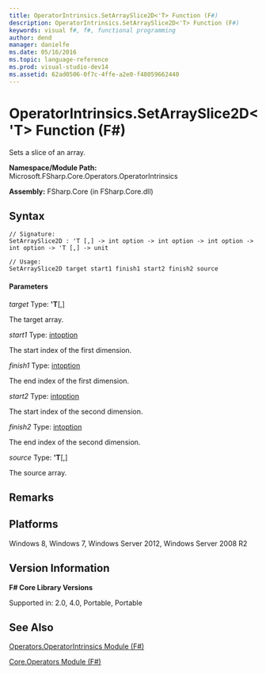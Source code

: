 ```yaml
---
title: OperatorIntrinsics.SetArraySlice2D<'T> Function (F#)
description: OperatorIntrinsics.SetArraySlice2D<'T> Function (F#)
keywords: visual f#, f#, functional programming
author: dend
manager: danielfe
ms.date: 05/16/2016
ms.topic: language-reference
ms.prod: visual-studio-dev14
ms.assetid: 62ad0506-0f7c-4ffe-a2e0-f48059662440 
---
```


# OperatorIntrinsics.SetArraySlice2D<'T> Function (F#)

Sets a slice of an array.

**Namespace/Module Path:** Microsoft.FSharp.Core.Operators.OperatorIntrinsics

**Assembly:** FSharp.Core (in FSharp.Core.dll)


## Syntax

```
// Signature:
SetArraySlice2D : 'T [,] -> int option -> int option -> int option -> int option -> 'T [,] -> unit

// Usage:
SetArraySlice2D target start1 finish1 start2 finish2 source
```

#### Parameters
*target*
Type: **'T**[[,]](https://msdn.microsoft.com/library/077252f3-e6ce-441c-9d5b-a6030eaef7cd)


The target array.


*start1*
Type: [int](https://msdn.microsoft.com/library/025d5455-3622-4ea5-9573-3ecbd4ee1375)[option](https://msdn.microsoft.com/library/e5b1450c-2779-4c65-ae28-e7f740c37871)


The start index of the first dimension.


*finish1*
Type: [int](https://msdn.microsoft.com/library/025d5455-3622-4ea5-9573-3ecbd4ee1375)[option](https://msdn.microsoft.com/library/e5b1450c-2779-4c65-ae28-e7f740c37871)


The end index of the first dimension.


*start2*
Type: [int](https://msdn.microsoft.com/library/025d5455-3622-4ea5-9573-3ecbd4ee1375)[option](https://msdn.microsoft.com/library/e5b1450c-2779-4c65-ae28-e7f740c37871)


The start index of the second dimension.


*finish2*
Type: [int](https://msdn.microsoft.com/library/025d5455-3622-4ea5-9573-3ecbd4ee1375)[option](https://msdn.microsoft.com/library/e5b1450c-2779-4c65-ae28-e7f740c37871)


The end index of the second dimension.


*source*
Type: **'T**[[,]](https://msdn.microsoft.com/library/077252f3-e6ce-441c-9d5b-a6030eaef7cd)


The source array.




## Remarks

## Platforms
Windows 8, Windows 7, Windows Server 2012, Windows Server 2008 R2


## Version Information
**F# Core Library Versions**

Supported in: 2.0, 4.0, Portable, Portable




## See Also
[Operators.OperatorIntrinsics Module &#40;F&#35;&#41;](Operators.OperatorIntrinsics-Module-%5BFSharp%5D.md)

[Core.Operators Module &#40;F&#35;&#41;](Core.Operators-Module-%5BFSharp%5D.md)

